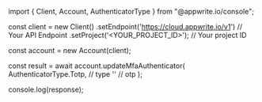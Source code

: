 import { Client, Account, AuthenticatorType } from "@appwrite.io/console";

const client = new Client()
    .setEndpoint('https://cloud.appwrite.io/v1') // Your API Endpoint
    .setProject('&lt;YOUR_PROJECT_ID&gt;'); // Your project ID

const account = new Account(client);

const result = await account.updateMfaAuthenticator(
    AuthenticatorType.Totp, // type
    '<OTP>' // otp
);

console.log(response);
